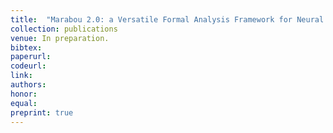 ```yaml
---
title:  "Marabou 2.0: a Versatile Formal Analysis Framework for Neural Networks"
collection: publications
venue: In preparation.
bibtex: 
paperurl:
codeurl: 
link:
authors: 
honor:
equal:
preprint: true
---
```

